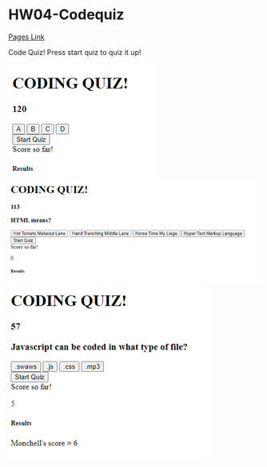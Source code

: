 # HW04-Codequiz

<a href="https://average-android.github.io/HW04-Codequiz/">Pages Link</a>

Code Quiz! Press start quiz to quiz it up!

<img src="images/Capture.png">
<img src="images/Capture2.png">
<img src="images/Capture3.png">
